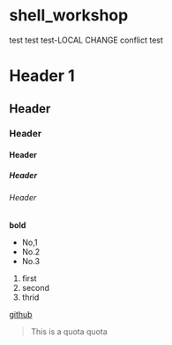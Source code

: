 # shell_workshop
test test test-LOCAL CHANGE conflict test
# Header 1
## Header
### Header
#### Header
##### Header
###### Header

**bold**

* No,1
* No.2
* No.3

1. first
2. second
1. thrid

[github](https://github.com/)
>This is a quota
>quota
